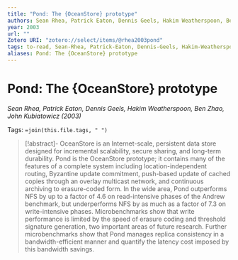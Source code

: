 ```yaml
---
title: "Pond: The {OceanStore} prototype"
authors: Sean Rhea, Patrick Eaton, Dennis Geels, Hakim Weatherspoon, Ben Zhao, John Kubiatowicz
year: 2003
url: ""
Zotero URI: "zotero://select/items/@rhea2003pond"
tags: to-read, Sean-Rhea, Patrick-Eaton, Dennis-Geels, Hakim-Weatherspoon, Ben-Zhao, John-Kubiatowicz
aliases: Pond: The {OceanStore} prototype
---
```


# Pond: The {OceanStore} prototype  
_Sean Rhea, Patrick Eaton, Dennis Geels, Hakim Weatherspoon, Ben Zhao, John Kubiatowicz (2003)_

Tags: `=join(this.file.tags, " ")`

> [!abstract]-
> OceanStore is an Internet-scale, persistent data store designed for incremental scalability, secure sharing, and long-term durability. Pond is the OceanStore prototype; it contains many of the features of a complete system including location-independent routing, Byzantine update commitment, push-based update of cached copies through an overlay multicast network, and continuous archiving to erasure-coded form. In the wide area, Pond outperforms NFS by up to a factor of 4.6 on read-intensive phases of the Andrew benchmark, but underperforms NFS by as much as a factor of 7.3 on write-intensive phases. Microbenchmarks show that write performance is limited by the speed of erasure coding and threshold signature generation, two important areas of future research. Further microbenchmarks show that Pond manages replica consistency in a bandwidth-efficient manner and quantify the latency cost imposed by this bandwidth savings.


